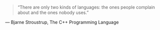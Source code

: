 > “There are only two kinds of languages: the ones people complain about and the ones nobody uses.”

― Bjarne Stroustrup, The C++ Programming Language
